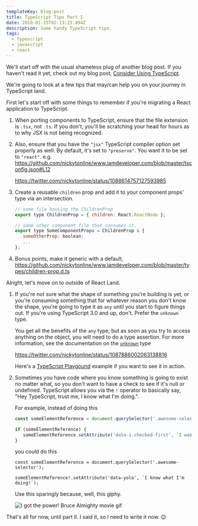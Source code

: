 ```yaml
---
templateKey: blog-post
title: TypeScript Tips Part I
date: 2019-01-25T02:13:23.494Z
description: Some handy TypeScript tips.
tags:
  - typescript
  - javascript
  - react
---
```

We'll start off with the usual shameless plug of another blog post. If you haven't read it yet, check out my blog post, [Consider Using TypeScript](https://www.iamdeveloper.com/blog/2017-10-07-consider-using-typescript/).

We're going to look at a few tips that may/can help you on your journey in TypeScript land.

First let's start off with some things to remember if you're migrating a React application to TypeScript.

1. When porting components to TypeScript, ensure that the file extension is `.tsx`, not `.ts`. If you don't, you'll be scratching your head for hours as to why JSX is not being recognized.
1. Also, ensure that you have the `"jsx"` TypeScript compiler option set properly as well. By default, it's set to `"preserve"`. You want it to be set to `"react"`. e.g. https://github.com/nickytonline/www.iamdeveloper.com/blob/master/tsconfig.json#L12

   https://twitter.com/nickytonline/status/1088614757127593985

1. Create a reusable `children` prop and add it to your component props' type via an intersection.

   ```javascript
   // some file housing the ChildrenProp
   export type ChildrenProp = { children: React.ReactNode };

   // some other component file that consumes it.
   export type SomeComponentProps = ChildrenProp & {
      someOtherProp: boolean;
      ...
   };
   ```
1. Bonus points, make it generic with a default, https://github.com/nickytonline/www.iamdeveloper.com/blob/master/types/children-prop.d.ts

Alright, let's move on to outside of React Land.

1. If you're not sure what the shape of something you're building is yet, or you're consuming something that for whatever reason you don't know the shape, you're going to type it as `any` until you start to figure things out. If you're using TypeScript 3.0 and up, don't. Prefer the `unknown` type.

   You get all the benefits of the `any` type, but as soon as you try to access anything on the object, you will need to do a type assertion. For more information, see the documentation on the [`unknown`](https://blogs.msdn.microsoft.com/typescript/2018/07/30/announcing-typescript-3-0/#the-unknown-type) type

   https://twitter.com/nickytonline/status/1087886002063138816

   Here's a [TypeScript Playgound](https://www.typescriptlang.org/play/#src=type%20SomeType%20%3D%20%7B%0D%0A%20%20noYolo%3A%20string%3B%0D%0A%20%20dontNo%3A%20string%3B%0D%0A%7D%0D%0A%0D%0A%2F%2F%20unknown%20complains%20about%20everything%0D%0Aconst%20someObject%3A%20unknown%20%3D%20%7B%0D%0A%20%20noYolo%3A%20'hi'%2C%0D%0A%20%20dontNo%3A%20'%3F'%0D%0A%7D%0D%0A%0D%0Aconsole.log(someObject.noYolo%20!%3D%3D%20undefined)%3B%20%2F%2F%20TS%20Complains%2C%20no%20dice%0D%0A%0D%0A%2F%2F%20We're%20sure%20of%20the%20shape%2C%20or%20some%20other%20kind%20of%20type%20checking%20done%20here%0D%0Aconsole.log((%3CSomeType%3EsomeObject).noYolo)%3B%0D%0A%0D%0A%2F%2F%20any%20on%20the%20other%20hand...%0D%0Aconst%20someOtherObject%3A%20any%20%3D%20%7B%0D%0A%20%20yolo%3A%20'yolo!'%0D%0A%7D%0D%0A%0D%0A%2F%2F%20YOLO%0D%0Aconsole.log(someOtherObject.yolo)%3B%0D%0A%0D%0A) example if you want to see it in action.

1. Sometimes you have code where you know something is going to exist no matter what, so you don't want to have a check to see if it's null or undefined. TypeScript allows you via the `!` operator to basically say, "Hey TypeScript, trust me, I know what I'm doing.".

   For example, instead of doing this

   ```javascript
   const someElementReference = document.querySelector('.awesome-selector');

   if (someElementReference) {
      someElementReference.setAttribute('data-i-checked-first', `I wasn't sure if you'd exist`);
   }
   ```

   you could do this

   ```
   const someElementReference = document.querySelector('.awesome-selector');

   someElementReference!.setAttribute('data-yolo', `I know what I'm doing!`);
   ```

   Use this sparingly because, well, this giphy.

   ![I got the power! Bruce Almighty movie gif](https://media.giphy.com/media/A9grgCQ0Dm012/giphy-downsized.gif)

That's all for now, until part II. I said it, so I need to write it now. 😉

